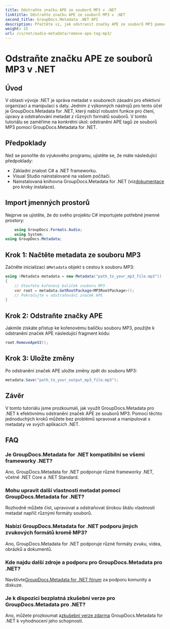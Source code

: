 ```yaml
---
title: Odstraňte značku APE ze souborů MP3 v .NET
linktitle: Odstraňte značku APE ze souborů MP3 v .NET
second_title: GroupDocs.Metadata .NET API
description: Přečtěte si, jak odstranit značky APE ze souborů MP3 pomocí GroupDocs.Metadata for .NET. Spravujte metadata ve svých aplikacích .NET bez námahy.
weight: 15
url: /cs/net/audio-metadata/remove-ape-tag-mp3/
---
```


# Odstraňte značku APE ze souborů MP3 v .NET

## Úvod
V oblasti vývoje .NET je správa metadat v souborech zásadní pro efektivní organizaci a manipulaci s daty. Jedním z výkonných nástrojů pro tento účel je GroupDocs.Metadata for .NET, který nabízí robustní funkce pro čtení, úpravy a odstraňování metadat z různých formátů souborů. V tomto tutoriálu se zaměříme na konkrétní úkol: odstranění APE tagů ze souborů MP3 pomocí GroupDocs.Metadata for .NET. 
## Předpoklady
Než se ponoříte do výukového programu, ujistěte se, že máte následující předpoklady:
- Základní znalost C# a .NET frameworku.
- Visual Studio nainstalované na vašem počítači.
-  Nainstalovaná knihovna GroupDocs.Metadata for .NET (viz[dokumentace](https://tutorials.groupdocs.com/metadata/net/) pro kroky instalace).

## Import jmenných prostorů
Nejprve se ujistěte, že do svého projektu C# importujete potřebné jmenné prostory:
```csharp
    using GroupDocs.Formats.Audio;
    using System;
using GroupDocs.Metadata;
```
## Krok 1: Načtěte metadata ze souboru MP3
 Začněte inicializací a`Metadata` objekt s cestou k souboru MP3:
```csharp
using (Metadata metadata = new Metadata("path_to_your_mp3_file.mp3"))
{
    // Otevřete kořenový balíček souboru MP3
    var root = metadata.GetRootPackage<MP3RootPackage>();
    // Pokračujte v odstraňování značek APE
}
```
## Krok 2: Odstraňte značky APE
Jakmile získáte přístup ke kořenovému balíčku souboru MP3, použijte k odstranění značek APE následující fragment kódu:
```csharp
root.RemoveApeV2();
```
## Krok 3: Uložte změny
Po odstranění značek APE uložte změny zpět do souboru MP3:
```csharp
metadata.Save("path_to_your_output_mp3_file.mp3");
```

## Závěr
V tomto tutoriálu jsme prozkoumali, jak využít GroupDocs.Metadata pro .NET k efektivnímu odstranění značek APE ze souborů MP3. Pomocí těchto jednoduchých kroků můžete bez problémů spravovat a manipulovat s metadaty ve svých aplikacích .NET.

## FAQ
### Je GroupDocs.Metadata for .NET kompatibilní se všemi frameworky .NET?
Ano, GroupDocs.Metadata for .NET podporuje různé frameworky .NET, včetně .NET Core a .NET Standard.
### Mohu upravit další vlastnosti metadat pomocí GroupDocs.Metadata for .NET?
Rozhodně můžete číst, upravovat a odstraňovat širokou škálu vlastností metadat napříč různými formáty souborů.
### Nabízí GroupDocs.Metadata for .NET podporu jiných zvukových formátů kromě MP3?
Ano, GroupDocs.Metadata for .NET podporuje různé formáty zvuku, videa, obrázků a dokumentů.
### Kde najdu další zdroje a podporu pro GroupDocs.Metadata pro .NET?
 Navštivte[GroupDocs.Metadata for .NET fórum](https://forum.groupdocs.com/c/metadata/14) za podporu komunity a diskuze.
### Je k dispozici bezplatná zkušební verze pro GroupDocs.Metadata pro .NET?
 Ano, můžete prozkoumat a[zkušební verze zdarma](https://releases.groupdocs.com/) GroupDocs.Metadata for .NET k vyhodnocení jeho schopností.